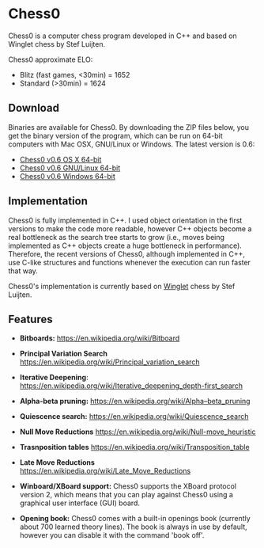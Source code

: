 # Chess0
Chess0 is a computer chess program developed in C++ and based on Winglet chess
by Stef Luijten.

Chess0 approximate ELO:
- Blitz (fast games, <30min) = 1652
- Standard (>30min) = 1624


## Download
Binaries are available for Chess0. By downloading the ZIP files below, you get
the binary version of the program, which can be run on 64-bit computers with Mac
OSX, GNU/Linux or Windows. The latest version is 0.6:
- [Chess0 v0.6 OS X 64-bit](https://db.tt/oDCSFVlg)
- [Chess0 v0.6 GNU/Linux 64-bit](https://db.tt/PySyL47x)
- [Chess0 v0.6 Windows 64-bit](https://db.tt/KohKED52)


## Implementation
Chess0 is fully implemented in C++. I used object orientation in the first
versions to make the code more readable, however C++ objects become a real
bottleneck as the search tree starts to grow (i.e., moves being implemented as
C++ objects create a huge bottleneck in performance). Therefore, the recent
versions of Chess0, although implemented in C++, use C-like structures and
functions whenever the execution can run faster that way.

Chess0's implementation is currently based on
[Winglet](http://aghaznawi.comuf.com/computer%20chess/winglet/) chess by Stef Luijten.



## Features
- **Bitboards:** 
  https://en.wikipedia.org/wiki/Bitboard

- **Principal Variation Search** 
  https://en.wikipedia.org/wiki/Principal_variation_search

- **Iterative Deepening**:
  https://en.wikipedia.org/wiki/Iterative_deepening_depth-first_search

- **Alpha-beta pruning:**
  https://en.wikipedia.org/wiki/Alpha–beta_pruning
 
- **Quiescence search:**
  https://en.wikipedia.org/wiki/Quiescence_search

- **Null Move Reductions** 
  https://en.wikipedia.org/wiki/Null-move_heuristic

- **Trasnposition tables** 
  https://en.wikipedia.org/wiki/Transposition_table

- **Late Move Reductions** 
  https://en.wikipedia.org/wiki/Late_Move_Reductions

- **Winboard/XBoard support:** Chess0 supports the XBoard protocol version 2, which means
  that you can play against Chess0 using a graphical user interface (GUI) board.

- **Opening book:** Chess0 comes with a built-in openings book (currently about
  700 learned theory lines). The book is always in use by default, however you
  can disable it with the command 'book off'.
